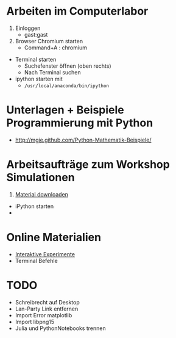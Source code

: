 Arbeiten im Computerlabor
=========================

1. Einloggen 
	- gast:gast
1. Browser Chromium starten
	- Command+A : chromium	
- Terminal starten
	- Suchefenster öffnen (oben rechts)
	- Nach Terminal suchen
- ipython starten mit
	- ```/usr/local/anaconda/bin/ipython``` 


Unterlagen + Beispiele Programmierung mit Python 
================================================

- http://mgje.github.com/Python-Mathematik-Beispiele/


Arbeitsaufträge zum Workshop Simulationen
=========================================

1. [Material downloaden](https://github.com/mgje/Python-Mathematik-Beispiele/zipball/master/)
-  iPython starten
-  




Online Materialien
==================
- [Interaktive Experimente](http://mgje.github.io/Interaktive_Experimente/)
- Terminal Befehle


TODO
====
- Schreibrecht auf Desktop
- Lan-Party Link entfernen
- Import Error matplotlib
- Import libpng15
- Julia und PythonNotebooks trennen
